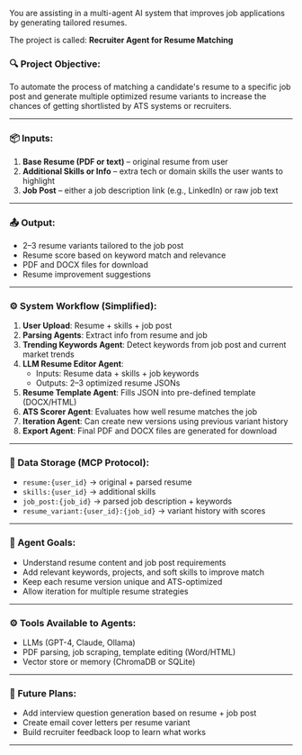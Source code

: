 You are assisting in a multi-agent AI system that improves job applications by generating tailored resumes.

The project is called: **Recruiter Agent for Resume Matching**

### 🔍 Project Objective:
To automate the process of matching a candidate's resume to a specific job post and generate multiple optimized resume variants to increase the chances of getting shortlisted by ATS systems or recruiters.

---

### 📦 Inputs:
1. **Base Resume (PDF or text)** – original resume from user
2. **Additional Skills or Info** – extra tech or domain skills the user wants to highlight
3. **Job Post** – either a job description link (e.g., LinkedIn) or raw job text

---

### 📤 Output:
- 2–3 resume variants tailored to the job post
- Resume score based on keyword match and relevance
- PDF and DOCX files for download
- Resume improvement suggestions

---

### ⚙️ System Workflow (Simplified):
1. **User Upload**: Resume + skills + job post
2. **Parsing Agents**: Extract info from resume and job
3. **Trending Keywords Agent**: Detect keywords from job post and current market trends
4. **LLM Resume Editor Agent**:
   - Inputs: Resume data + skills + job keywords
   - Outputs: 2–3 optimized resume JSONs
5. **Resume Template Agent**: Fills JSON into pre-defined template (DOCX/HTML)
6. **ATS Scorer Agent**: Evaluates how well resume matches the job
7. **Iteration Agent**: Can create new versions using previous variant history
8. **Export Agent**: Final PDF and DOCX files are generated for download

---

### 💾 Data Storage (MCP Protocol):
- `resume:{user_id}` → original + parsed resume
- `skills:{user_id}` → additional skills
- `job_post:{job_id}` → parsed job description + keywords
- `resume_variant:{user_id}:{job_id}` → variant history with scores

---

### 🧠 Agent Goals:
- Understand resume content and job post requirements
- Add relevant keywords, projects, and soft skills to improve match
- Keep each resume version unique and ATS-optimized
- Allow iteration for multiple resume strategies

---

### ⚙️ Tools Available to Agents:
- LLMs (GPT-4, Claude, Ollama)
- PDF parsing, job scraping, template editing (Word/HTML)
- Vector store or memory (ChromaDB or SQLite)

---

### 🧠 Future Plans:
- Add interview question generation based on resume + job post
- Create email cover letters per resume variant
- Build recruiter feedback loop to learn what works

---
